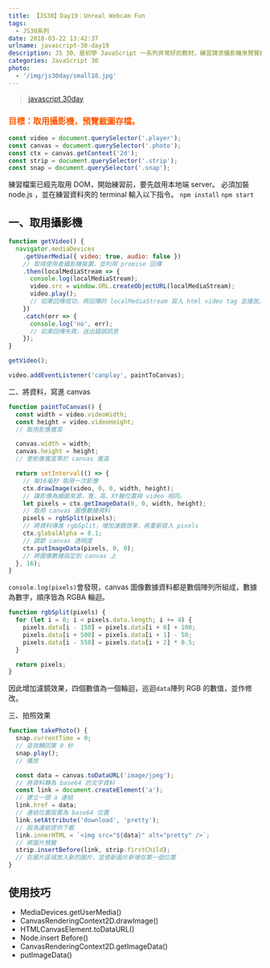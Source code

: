 ```yaml
---
title: 【JS30】Day19：Unreal Webcam Fun
tags:
  - JS30系列
date: 2018-03-22 13:42:37
urlname: javascript-30-day19
description: JS 30，是初學 JavaScript 一系列非常好的教材，練習請求攝影機來預覽截圖存檔。
categories: JavaScript 30
photo:
  - '/img/js30day/small18.jpg'
---
```


> [javascript 30day](https://javascript30.com/)

<!-- more -->

### <span style="color:#ff5900">目標：取用攝影機，預覽截圖存檔。</span>

```js
const video = document.querySelector('.player');
const canvas = document.querySelector('.photo');
const ctx = canvas.getContext('2d');
const strip = document.querySelector('.strip');
const snap = document.querySelector('.snap');
```

練習檔案已經先取用 DOM，開始練習前，要先啟用本地端 server。
必須加裝 node.js ，並在練習資料夾的 terminal 輸入以下指令。
`npm install`
`npm start`

## 一、取用攝影機

```js
function getVideo() {
  navigator.mediaDevices
    .getUserMedia({ video: true, audio: false })
    // 取得使用者攝影機裝置，並利用 promise 回傳
    .then(localMediaStream => {
      console.log(localMediaStream);
      video.src = window.URL.createObjectURL(localMediaStream);
      video.play();
      // 如果回傳成功，將回傳的 localMediaStream 寫入 html video tag 並播放。
    })
    .catch(err => {
      console.log('no', err);
      // 如果回傳失敗，送出錯誤訊息
    });
}

getVideo();
```

```js
video.addEventListener('canplay', paintToCanvas);
```

二、將資料，寫進 canvas

```js
function paintToCanvas() {
  const width = video.videoWidth;
  const height = video.videoHeight;
  // 取用影像寬高

  canvas.width = width;
  canvas.height = height;
  // 使影像寬高等於 canvas 寬高

  return setInterval(() => {
    // 每16毫秒 取用一次影像
    ctx.drawImage(video, 0, 0, width, height);
    // 讓影像為繪圖來源，寬、高、XY軸位置與 video 相同。
    let pixels = ctx.getImageData(0, 0, width, height);
    // 取用 canvas 圖像數據資料
    pixels = rgbSplit(pixels);
    // 將資料傳進 rgbSplit，增加濾鏡效果，再重新寫入 pixels
    ctx.globalAlpha = 0.1;
    // 調節 canvas 透明度
    ctx.putImageData(pixels, 0, 0);
    // 將圖像數據指定到 canvas 上
  }, 16);
}
```

`console.log(pixels)`會發現，canvas 圖像數據資料都是數個陣列所組成，數據為數字，順序皆為 RGBA 輪迴。

```js
function rgbSplit(pixels) {
  for (let i = 0; i < pixels.data.length; i += 4) {
    pixels.data[i - 150] = pixels.data[i + 0] + 100;
    pixels.data[i + 500] = pixels.data[i + 1] - 50;
    pixels.data[i - 550] = pixels.data[i + 2] * 0.5;
  }

  return pixels;
}
```

因此增加濾鏡效果，四個數值為一個輪迴，巡迴`data`陣列 RGB 的數值，並作修改。

三、拍照效果

```js
function takePhoto() {
  snap.currentTime = 0;
  // 音效轉回第 0 秒
  snap.play();
  // 播放

  const data = canvas.toDataURL('image/jpeg');
  // 將資料轉為 base64 的文字資料
  const link = document.createElement('a');
  // 建立一個 a 連結
  link.href = data;
  // 連結位置設置為 base64 位置
  link.setAttribute('download', 'pretty');
  // 設為連結提供下載
  link.innerHTML = `<img src="${data}" alt="pretty" />`;
  // 將圖片預覽
  strip.insertBefore(link, strip.firstChild);
  // 在圖片區域放入新的圖片，並使新圖片新增在第一個位置
}
```

## 使用技巧

- MediaDevices.getUserMedia()
- CanvasRenderingContext2D.drawImage()
- HTMLCanvasElement.toDataURL()
- Node.insert Before()
- CanvasRenderingContext2D.getImageData()
- putImageData()
